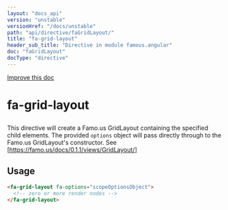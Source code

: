 ```yaml
---
layout: "docs_api"
version: "unstable"
versionHref: "/docs/unstable"
path: "api/directive/faGridLayout/"
title: "fa-grid-layout"
header_sub_title: "Directive in module famous.angular"
doc: "faGridLayout"
docType: "directive"
---
```


<div class="improve-docs">
  <a href='https://github.com/FamousInternal/famous-angular/edit/master/app/scripts/famous.angular.js#L606'>
    Improve this doc
  </a>
</div>




<h1 class="api-title">

  fa-grid-layout



</h1>





This directive will create a Famo.us GridLayout containing the 
specified child elements. The provided `options` object
will pass directly through to the Famo.us GridLayout's
constructor.  See [https://famo.us/docs/0.1.1/views/GridLayout/]








  
<h2 id="usage">Usage</h2>
  
```html
<fa-grid-layout fa-options="scopeOptionsObject">
  <!-- zero or more render nodes -->
</fa-grid-layout>
```
  
  

  





